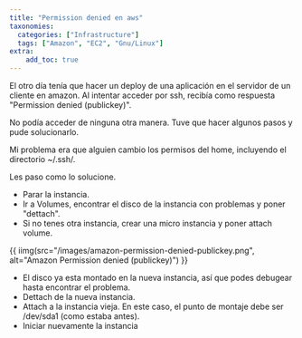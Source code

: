 ```yaml
---
title: "Permission denied en aws"
taxonomies:
  categories: ["Infrastructure"]
  tags: ["Amazon", "EC2", "Gnu/Linux"]
extra:
    add_toc: true
---
```




El otro día tenía que hacer un deploy de una aplicación en el servidor de un cliente en amazon.
Al intentar acceder por ssh, recibía como respuesta "Permission denied (publickey)".

No podía acceder de ninguna otra manera. Tuve que hacer algunos pasos y pude solucionarlo.

Mi problema era que alguien cambio los permisos del home, incluyendo el directorio ~/.ssh/.


Les paso como lo solucione.

- Parar la instancia.
- Ir a Volumes, encontrar el disco de la instancia con problemas y poner "dettach".
- Si no tenes otra instancia, crear una micro instancia y poner attach volume.

{{ iimg(src="/images/amazon-permission-denied-publickey.png", alt="Amazon Permission denied (publickey)") }}

- El disco ya esta montado en la nueva instancia, así que podes debugear hasta encontrar el problema.
- Dettach de la nueva instancia.
- Attach a la instancia vieja. En este caso, el punto de montaje debe ser /dev/sda1 (como estaba antes).
- Iniciar nuevamente la instancia
